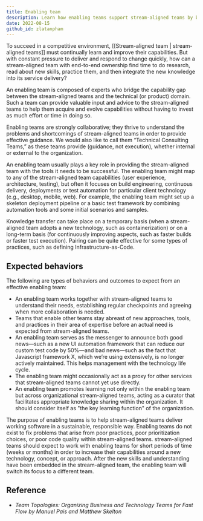 ```yaml
---
title: Enabling team
description: Learn how enabling teams support stream-aligned teams by bridging skill gaps, sharing expertise, and improving delivery through collaboration, technical guidance, and knowledge transfer.
date: 2022-08-15
github_id: zlatanpham
---
```


To succeed in a competitive environment, [[Stream-aligned team | stream-aligned teams]] must continually learn and improve their capabilities. But with constant pressure to deliver and respond to change quickly, how can a stream-aligned team with end-to-end ownership find time to do research, read about new skills, practice them, and then integrate the new knowledge into its service delivery?

An enabling team is composed of experts who bridge the capability gap between the stream-aligned teams and the technical (or product) domain. Such a team can provide valuable input and advice to the stream-aligned teams to help them acquire and evolve capabilities without having to invest as much effort or time in doing so.

Enabling teams are strongly collaborative; they thrive to understand the problems and shortcomings of stream-aligned teams in order to provide effective guidance. We would also like to call them “Technical Consulting Teams,” as these teams provide (guidance, not execution), whether internal or external to the organization.

An enabling team usually plays a key role in providing the stream-aligned team with the tools it needs to be successful. The enabling team might map to any of the stream-aligned team capabilities (user experience, architecture, testing), but often it focuses on build engineering, continuous delivery, deployments or test automation for particular client technology (e.g., desktop, mobile, web). For example, the enabling team might set up a skeleton deployment pipeline or a basic test framework by combining automation tools and some initial scenarios and samples.

Knowledge transfer can take place on a temporary basis (when a stream-aligned team adopts a new technology, such as containerization) or on a long-term basis (for continuously improving aspects, such as faster builds or faster test execution). Pairing can be quite effective for some types of practices, such as defining Infrastructure-as-Code.

## Expected behaviors

The following are types of behaviors and outcomes to expect from an effective enabling team:

- An enabling team works together with stream-aligned teams to understand their needs, establishing regular checkpoints and agreeing when more collaboration is needed.
- Teams that enable other teams stay abreast of new approaches, tools, and practices in their area of expertise before an actual need is expected from stream-aligned teams.
- An enabling team serves as the messenger to announce both good news—such as a new UI automation framework that can reduce our custom test code by 50%—and bad news—such as the fact that Javascript framework X, which we’re using extensively, is no longer actively maintained. This helps management with the technology life cycle.
- The enabling team might occasionally act as a proxy for other services that stream-aligned teams cannot yet use directly.
- An enabling team promotes learning not only within the enabling team but across organizational stream-aligned teams, acting as a curator that facilitates appropriate knowledge sharing within the organization. It should consider itself as "the key learning function" of the organization.

The purpose of enabling teams is to help stream-aligned teams deliver working software in a sustainable, responsible way. Enabling teams do not exist to fix problems that arise from poor practices, poor prioritization choices, or poor code quality within stream-aligned teams. stream-aligned teams should expect to work with enabling teams for short periods of time (weeks or months) in order to increase their capabilities around a new technology, concept, or approach. After the new skills and understanding have been embedded in the stream-aligned team, the enabling team will switch its focus to a different team.

## Reference

- _Team Topologies: Organizing Business and Technology Teams for Fast Flow by Manuel Pais and Matthew Skelton_

